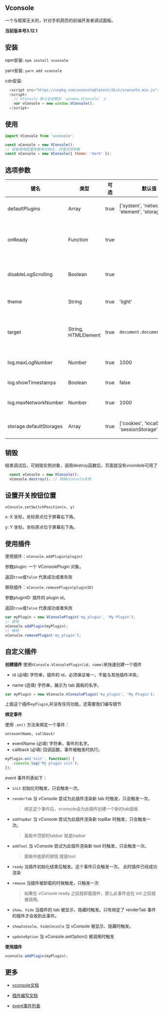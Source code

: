 ## Vconsole

一个与框架无关的，针对手机网页的前端开发者调试面板。

**当前版本号3.12.1**

## 安装

  npm安装: `npm install vconsole`

  yarn安装: `yarn add vconsole`

  cdn安装:
  ```js
    <script src="https://unpkg.com/vconsole@latest/dist/vconsole.min.js"></script>
    <script>
      // VConsole 默认会挂载到 `window.VConsole` 上
      var vConsole = new window.VConsole();
    </script>
  ```
## 使用

```js
import VConsole from 'vconsole';

const vConsole = new VConsole();
// 或者使用配置参数来初始化，详情选项参数
const vConsole = new VConsole({ theme: 'dark' });
```

## 选项参数

| 键名                    | 类型                | 可选 | 默认值                                        | 描述                                                     |
| ----------------------- | ------------------- | ---- | --------------------------------------------- | -------------------------------------------------------- |
| defaultPlugins          | Array               | true | ['system', 'network', 'element', 'storage']   | 需要自动初始化并加载的内置插件。                         |
| onReady                 | Function            | true |                                               | 回调方法，当 vConsole 完成初始化并加载完内置插件后触发。 |
| disableLogScrolling     | Boolean             | true |                                               | 若为 `false`，有新日志时面板将不会自动滚动到底部。       |
| theme                   | String              | true | 'light'                                       | 主题颜色，可选值为 'light'、'dark'。                     |
| target                  | String, HTMLElement | true | `document.documentElement`                    | 挂载到的节点，可为 HTMLElement 或 CSS selector。         |
| log.maxLogNumber        | Number              | true | 1000                                          | 超出数量上限的日志会被自动清除。                         |
| log.showTimestamps      | Boolean             | true | false                                         | 显示日志的输出时间                                       |
| log.maxNetworkNumber    | Number              | true | 1000                                          | 超出数量上限的请求记录会被自动清除。                     |
| storage.defaultStorages | Array               | true | ['cookies', 'localStorage', 'sessionStorage'] | 在 Storage 面板中要加载的 storage 类型。                 |

## 销毁

结束调试后，可销毁实例对象，调用destroy函数后，页面就没有vcondole可用了

```js
  const vConsole = new VConsole();
  vConsole.destroy(); // 销毁vConsole实例
```
## 设置开关按钮位置

`vConsole.setSwitchPosition(x, y)`

x: X 坐标，坐标原点位于屏幕右下角。

y: Y 坐标，坐标原点位于屏幕右下角。

## 使用插件

使用插件：`vConsole.addPlugin(plugin)`

参数plugin: 一个 VConsolePlugin 对象。

返回`true`或`false` 代表成功或者失败

移除插件：`vConsole.removePlugin(pluginID)`

参数pluginID:  插件的 plugin id。

返回`true`或`false` 代表成功或者失败

```js
var myPlugin = new VConsolePlugin('my_plugin', 'My Plugin');
// 使用
vConsole.addPlugin(myPlugin);
// 移除
vConsole.removePlugin('my_plugin');
```

## 自定义插件

**创建插件**
使用`VConsole.VConsolePlugin(id, name)`来快速创建一个插件

* id (必填) 字符串，插件的 id，必须保证唯一，不能与其他插件冲突。

* name (选填) 字符串，展示为 tab 面板的名字。

```js
var myPlugin = new VConsole.VConsolePlugin('my_plugin', 'My Plugin');
```
上面这个插件`myPlugin`,并没有任何功能，还需要我们编写细节

**绑定事件**

使用 `.on()` 方法来绑定一个事件：

`on(eventName, callback)`

* eventName (必填) 字符串，事件的名字。
* callback (必填) 回调函数，事件被触发时执行。

```js
myPlugin.on('init', function() {
	console.log('My plugin init');
});
```

event 事件列表如下：

* `init` 初始化时触发，只会触发一次。

* `renderTab` 当 vConsole 尝试为此插件渲染新 tab 时触发，只会触发一次。
  > 绑定这个事件后，vconsole会为此插件创建一个新的tab面板

* `addTopBar` 当 vConsole 尝试为此插件渲染新 topBar 时触发，只会触发一次。
  > 面板中顶部的tabbar 就是topbar

* `addTool` 当 vConsole 尝试为此插件渲染新 tool 时触发，只会触发一次。
  > 面板中底部的按钮 就是tool

* `ready` 当插件初始化结束后触发。这个事件只会触发一次。 此时插件已经成功渲染

* `remove` 当插件被卸载的时候触发，只触发一次
  > 如果在 vConsole ready 之前就卸载插件，那么此事件会在 init 之前就被调用。

* `show`、`hide` 当插件的 tab 被显示、隐藏时触发。只有绑定了 renderTab 事件的插件才会收到此事件。

* `showConsole`、`hideConsole` 当 vConsole 被显示、隐藏时触发。

* `updateOption` 当 vConsole.setOption() 被调用时触发

**使用插件**

```js
vconsole.addPlugin(myPlugin);
```

## 更多

* [vconsole文档](https://github.com/Tencent/vConsole/blob/4da8afe23f3f9d57ea1c43d032fe56d297f5227a/README_CN.md)

* [插件编写文档](https://github.com/Tencent/vConsole/blob/4da8afe23f3f9d57ea1c43d032fe56d297f5227a/doc/plugin_building_a_plugin_CN.md)

* [event事件列表](https://github.com/Tencent/vConsole/blob/4da8afe23f3f9d57ea1c43d032fe56d297f5227a/doc/plugin_event_list_CN.md)